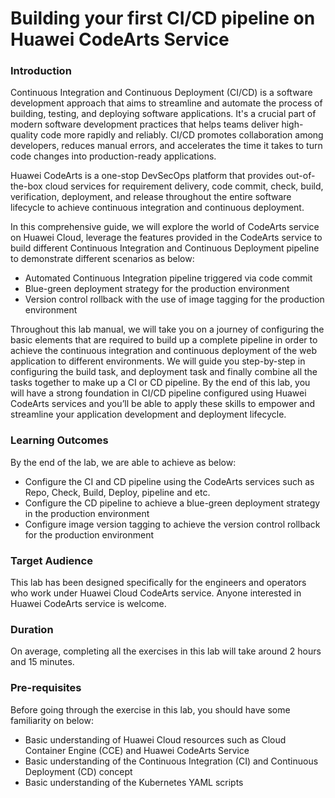 # Building your first CI/CD pipeline on Huawei CodeArts Service

### Introduction

Continuous Integration and Continuous Deployment (CI/CD) is a software development approach that aims to streamline and automate the process of building, testing, and deploying software applications. It's a crucial part of modern software development practices that helps teams deliver high-quality code more rapidly and reliably. CI/CD promotes collaboration among developers, reduces manual errors, and accelerates the time it takes to turn code changes into production-ready applications.

Huawei CodeArts is a one-stop DevSecOps platform that provides out-of-the-box cloud services for requirement delivery, code commit, check, build, verification, deployment, and release throughout the entire software lifecycle to achieve continuous integration and continuous deployment.

In this comprehensive guide, we will explore the world of CodeArts service on Huawei Cloud, leverage the features provided in the CodeArts service to build different Continuous Integration and Continuous Deployment pipeline to demonstrate different scenarios as below:
* Automated Continuous Integration pipeline triggered via code commit
* Blue-green deployment strategy for the production environment
* Version control rollback with the use of image tagging for the production environment

Throughout this lab manual, we will take you on a journey of configuring the basic elements that are required to build up a complete pipeline in order to achieve the continuous integration and continuous deployment of the web application to different environments. We will guide you step-by-step in configuring the build task, and deployment task and finally combine all the tasks together to make up a CI or CD pipeline. 
By the end of this lab, you will have a strong foundation in CI/CD pipeline configured using Huawei CodeArts services and you’ll be able to apply these skills to empower and streamline your application development and deployment lifecycle.

### Learning Outcomes

By the end of the lab, we are able to achieve as below:
* Configure the CI and CD pipeline using the CodeArts services such as Repo, Check, Build, Deploy, pipeline and etc.
* Configure the CD pipeline to achieve a blue-green deployment strategy in the production environment
* Configure image version tagging to achieve the version control rollback for the production environment

### Target Audience

This lab has been designed specifically for the engineers and operators who work under Huawei Cloud CodeArts service. Anyone interested in Huawei CodeArts service is welcome.

### Duration

On average, completing all the exercises in this lab will take around 2 hours and 15 minutes.

### Pre-requisites

Before going through the exercise in this lab, you should have some familiarity on below:
* Basic understanding of Huawei Cloud resources such as Cloud Container Engine (CCE) and Huawei CodeArts Service
* Basic understanding of the Continuous Integration (CI) and Continuous Deployment (CD) concept
* Basic understanding of the Kubernetes YAML scripts
